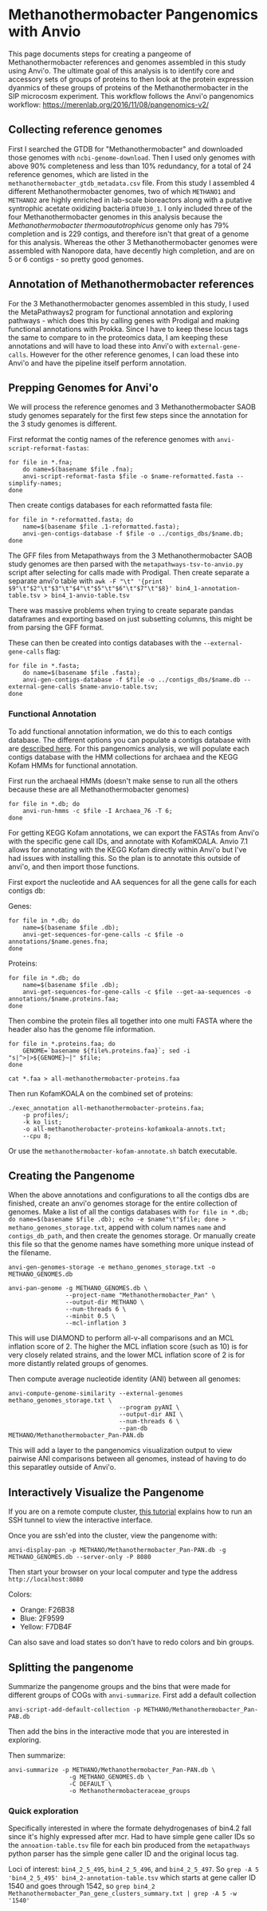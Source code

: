 # Methanothermobacter Pangenomics with Anvio 

This page documents steps for creating a pangeome of Methanothermobacter references and genomes assembled in this study using Anvi'o. The ultimate goal of this analysis is to identify core and accessory sets of groups of proteins to then look at the protein expression dyanmics of these groups of proteins of the Methanothermobacter in the SIP microcosm experiment. This workflow follows the Anvi'o pangenomics workflow: https://merenlab.org/2016/11/08/pangenomics-v2/ 

## Collecting reference genomes

First I searched the GTDB for "Methanothermobacter" and downloaded those genomes with `ncbi-genome-download`. Then I used only genomes with above 90% completeness and less than 10% redundancy, for a total of 24 reference genomes, which are listed in the `methanothermobacter_gtdb_metadata.csv` file. From this study I assembled 4 different Methanothermobacter genomes, two of which `METHANO1` and `METHANO2` are highly enriched in lab-scale bioreactors along with a putative syntrophic acetate oxidizing bacteria `DTU030_1`. I only included three of the four Methanothermobacter genomes in this analysis because the _Methanothermobacter thermoautotrophicus_ genome only has 79% completion and is 229 contigs, and therefore isn't that great of a genome for this analysis. Whereas the other 3 Methanothermobacter genomes were assembled with Nanopore data, have decently high completion, and are on 5 or 6 contigs - so pretty good genomes. 

## Annotation of Methanothermobacter references 

For the 3 Methanothermobacter genomes assembled in this study, I used the MetaPathways2 program for functional annotation and exploring pathways - which does this by calling genes with Prodigal and making functional annotations with Prokka. Since I have to keep these locus tags the same to compare to in the proteomics data, I am keeping these annotations and will have to load these into Anvi'o with `external-gene-calls`. However for the other reference genomes, I can load these into Anvi'o and have the pipeline itself perform annotation. 

## Prepping Genomes for Anvi'o

We will process the reference genomes and 3 Methanothermobacter SAOB study genomes separately for the first few steps since the annotation for the 3 study genomes is different. 

First reformat the contig names of the reference genomes with `anvi-script-reformat-fastas`: 

```
for file in *.fna; 
    do name=$(basename $file .fna); 
    anvi-script-reformat-fasta $file -o $name-reformatted.fasta --simplify-names; 
done
```

Then create contigs databases for each reformatted fasta file: 

```
for file in *-reformatted.fasta; do
    name=$(basename $file .1-reformatted.fasta);
    anvi-gen-contigs-database -f $file -o ../contigs_dbs/$name.db;
done
```

The GFF files from Metapathways from the 3 Methanothermobacter SAOB study genomes are then parsed with the `metapathways-tsv-to-anvio.py` script after selecting for calls made with Prodigal. Then create separate a separate anvi'o table with `awk -F "\t" '{print $9"\t"$2"\t"$3"\t"$4"\t"$5"\t"$6"\t"$7"\t"$8}' bin4_1-annotation-table.tsv > bin4_1-anvio-table.tsv` 

There was massive problems when trying to create separate pandas dataframes and exporting based on just subsetting columns, this might be from parsing the GFF format. 

These can then be created into contigs databases with the `--external-gene-calls` flag: 

```
for file in *.fasta; 
    do name=$(basename $file .fasta);
    anvi-gen-contigs-database -f $file -o ../contigs_dbs/$name.db --external-gene-calls $name-anvio-table.tsv;
done
```

### Functional Annotation 

To add functional annotation information, we do this to each contigs database. The different options you can populate a contigs database with are [described here](https://anvio.org/help/main/artifacts/contigs-db/). For this pangenomics analysis, we will populate each contigs database with the HMM collections for archaea and the KEGG Kofam HMMs for functional annotation. 

First run the archaeal HMMs (doesn't make sense to run all the others because these are all Methanothermobacter genomes)

```
for file in *.db; do
    anvi-run-hmms -c $file -I Archaea_76 -T 6; 
done
```

For getting KEGG Kofam annotations, we can export the FASTAs from Anvi'o with the specific gene call IDs, and annotate with KofamKOALA. Anvio 7.1 allows for annotating with the KEGG Kofam directly within Anvi'o but I've had issues with installing this. So the plan is to annotate this outside of anvi'o, and then import those functions. 

First export the nucleotide and AA sequences for all the gene calls for each contigs db: 

Genes:
```
for file in *.db; do
    name=$(basename $file .db);
    anvi-get-sequences-for-gene-calls -c $file -o annotations/$name.genes.fna; 
done
```

Proteins:
```
for file in *.db; do 
    name=$(basename $file .db);
    anvi-get-sequences-for-gene-calls -c $file --get-aa-sequences -o annotations/$name.proteins.faa; 
done
```

Then combine the protein files all together into one multi FASTA where the header also has the genome file information. 

```
for file in *.proteins.faa; do 
    GENOME=`basename ${file%.proteins.faa}`; sed -i "s|^>|>${GENOME}~|" $file; 
done

cat *.faa > all-methanothermobacter-proteins.faa
```

Then run KofamKOALA on the combined set of proteins: 

```
./exec_annotation all-methanothermobacter-proteins.faa;
    -p profiles/;
    -k ko_list;
    -o all-methanotherobacter-proteins-kofamkoala-annots.txt; 
    --cpu 8;
```

Or use the `methanothermobacter-kofam-annotate.sh` batch executable.


## Creating the Pangenome

When the above annotations and configurations to all the contigs dbs are finished, create an anvi'o genomes storage for the entire collection of genomes. Make a list of all the contigs databases with `for file in *.db; do name=$(basename $file .db); echo -e $name"\t"$file; done > methano_genomes_storage.txt`, append with colum names `name` and `contigs_db_path`, and then create the genomes storage. Or manually create this file so that the genome names have something more unique instead of the filename. 

```
anvi-gen-genomes-storage -e methano_genomes_storage.txt -o METHANO_GENOMES.db
```

```
anvi-pan-genome -g METHANO_GENOMES.db \
                --project-name "Methanothermobacter_Pan" \
                --output-dir METHANO \
                --num-threads 6 \
                --minbit 0.5 \
                --mcl-inflation 3
```

This will use DIAMOND to perform all-v-all comparisons and an MCL inflation score of 2. The higher the MCL inflation score (such as 10) is for very closely related strains, and the lower MCL inflation score of 2 is for more distantly related groups of genomes. 

Then compute average nucleotide identity (ANI) between all genomes:

```
anvi-compute-genome-similarity --external-genomes methano_genomes_storage.txt \
                               --program pyANI \
                               --output-dir ANI \
                               --num-threads 6 \
                               --pan-db METHANO/Methanothermobacter_Pan-PAN.db
```    

This will add a layer to the pangenomics visualization output to view pairwise ANI comparisons between all genomes, instead of having to do this separatley outside of Anvi'o. 

## Interactively Visualize the Pangenome 

If you are on a remote compute cluster, [this tutorial](https://merenlab.org/2015/11/28/visualizing-from-a-server/) explains how to run an SSH tunnel to view the interactive interface. 

Once you are ssh'ed into the cluster, view the pangenome with: 

```
anvi-display-pan -p METHANO/Methanothermobacter_Pan-PAN.db -g METHANO_GENOMES.db --server-only -P 8080
```

Then start your browser on your local computer and type the address `http://localhost:8080` 

Colors: 
- Orange: F26B38
- Blue: 2F9599
- Yellow: F7DB4F

Can also save and load states so don't have to redo colors and bin groups. 

## Splitting the pangenome 

Summarize the pangenome groups and the bins that were made for different groups of COGs with `anvi-summarize`. First add a default collection

```
anvi-script-add-default-collection -p METHANO/Methanothermobacter_Pan-PAB.db
```

Then add the bins in the interactive mode that you are interested in exploring.

Then summarize:

```
anvi-summarize -p METHANO/Methanothermobacter_Pan-PAN.db \
                 -g METHANO_GENOMES.db \
                 -C DEFAULT \
                 -o Methanothermobacteraceae_groups
```

### Quick exploration 

Specifically interested in where the formate dehydrogenases of bin4.2 fall since it's highly expressed after mcr. Had to have simple gene caller IDs so the `annoation-table.tsv` file for each bin produced from the `metapathways` python parser has the simple gene caller ID and the original locus tag. 

Loci of interest: `bin4_2_5_495`, `bin4_2_5_496`, and `bin4_2_5_497`. So `grep -A 5 'bin4_2_5_495' bin4_2-annotation-table.tsv` which starts at gene caller ID 1540 and goes through 1542, so `grep bin4_2 Methanothermobacter_Pan_gene_clusters_summary.txt | grep -A 5 -w '1540'`